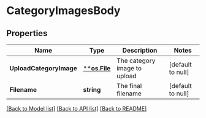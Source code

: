 # CategoryImagesBody

## Properties
Name | Type | Description | Notes
------------ | ------------- | ------------- | -------------
**UploadCategoryImage** | [****os.File**](*os.File.md) | The category image to upload | [default to null]
**Filename** | **string** | The final filename | [default to null]

[[Back to Model list]](../README.md#documentation-for-models) [[Back to API list]](../README.md#documentation-for-api-endpoints) [[Back to README]](../README.md)

